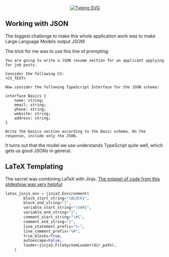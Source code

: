<p align="center">
    <a href="https://github.com/IvanIsCoding/GNN-for-Combinatorial-Optimization"><img src="https://readme-typing-svg.herokuapp.com?font=Fira+Code&pause=1000&color=030A0E&center=true&width=435&lines=Learning+how+to+work+with+LLMs" alt="Typing SVG" /></a>
</p>

## Working with JSON

The biggest challenge to make this whole application work was to make Large Language Models output JSON!

The trick for me was to use this line of prompting:

```
You are going to write a JSON resume section for an applicant applying for job posts.

Consider the following CV:
<CV_TEXT>

Now consider the following TypeScript Interface for the JSON schema:

interface Basics {
    name: string;
    email: string;
    phone: string;
    website: string;
    address: string;
}

Write the basics section according to the Basic schema. On the response, include only the JSON.
```

It turns out that the model we use understands TypeScript quite well, which gets us good JSONs in general.

## LaTeX Templating

The secret was combining LaTeX with Jinja. [The snippet of code from this slideshow was very helpful](https://tug.org/tug2019/slides/slides-ziegenhagen-python.pdf):

```python
latex_jinja_env = jinja2.Environment(
        block_start_string="\BLOCK{",
        block_end_string="}",
        variable_start_string="\VAR{",
        variable_end_string="}",
        comment_start_string="\#{",
        comment_end_string="}",
        line_statement_prefix="%-",
        line_comment_prefix="%#",
        trim_blocks=True,
        autoescape=False,
        loader=jinja2.FileSystemLoader(dir_path),
    )
```
